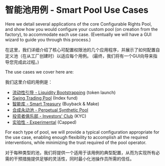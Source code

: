 # 智能池用例 - Smart Pool Use Cases

Here we detail several applications of the core Configurable Rights Pool, and show how you would configure your custom pool \(on creation from the factory\), to accommodate each use case. \(Eventually we will have a GUI wizard to guide you through this process.\)

在这里，我们详细介绍了核心可配置权限池的几个应用程序，并展示了如何配置自定义池（在从工厂创建时）以适应每个用例。 \(最终，我们将有一个GUI向导来指导您完成此过程。)

The use cases we cover here are:

我们这里介绍的用例是：


* [流动性引导 - Liquidity Bootstrapping](liquidity-bootstrapping-pool.md) \(token launch\)
* [Swing Trading Pool](swing-trading-pool.md) \(Index fund\)
* [智能库 - Smart Treasury](smart-treasury.md) \(Buyback & Make\)
* [合成永动池 - Perpetual Synthetic Pool](perpetual-synthetic-pool.md)
* [投资者俱乐部 - Investors' Club](investors-club.md) \(KYC\)
* [实验性 - Experimental](experimental.md) \(Capped\)

For each type of pool, we will provide a typical configuration appropriate for the use case, enabling enough flexibility to accomplish all the required interventions, while minimizing the trust required of the pool operator.

对于每种类型的池，我们将提供一个适用于该用例的典型配置，从而为实现所有必需的干预措施提供足够的灵活性，同时最小化池操作员所需的信任。
